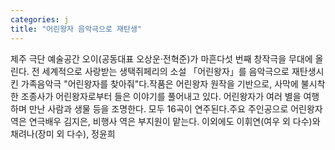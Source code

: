 ```yaml
---
categories: j
title: "어린왕자 음악극으로 재탄생"
---
```

제주 극단 예술공간 오이(공동대표 오상운·전혁준)가 마흔다섯 번째 창작극을 무대에 올린다. 전 세계적으로 사랑받는 생택쥐페리의 소설 「어린왕자」를 음악극으로 재탄생시킨 가족음악극 "어린왕자를 찾아줘"다.작품은 어린왕자 원작을 기반으로, 사막에 불시착한 조종사가 어린왕자로부터 들은 이야기를 풀어내고 있다. 어린왕자가 여러 별을 여행하며 만난 사람과 생물 등을 조명한다. 모두 16곡이 연주된다.주요 주인공으로 어린왕자 역은 연극배우 김지은, 비행사 역은 부지원이 맡는다. 이외에도 이휘연(여우 외 다수)와 채려나(장미 외 다수), 정윤희